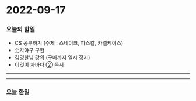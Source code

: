 2022-09-17
==========

### 오늘의 할일
* CS 공부하기 (주제 : 스네이크, 파스칼, 카멜케이스)
* 숫자야구 구현
* 김영한님 강의 (구매까지 일시 정지)
* 이것이 자바다 ② 독서

<hr/>
<hr/>

### 오늘 한일